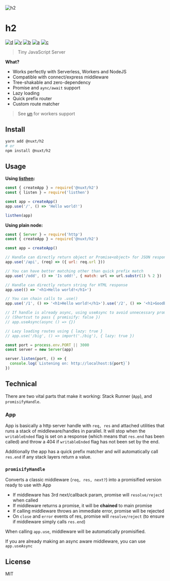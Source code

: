 ![h2](https://user-images.githubusercontent.com/904724/101663332-dfb36900-3a4a-11eb-9d1f-f847893446a0.png)

# h2

[![d](https://img.shields.io/npm/dm/@nuxt/h2.svg?style=flat-square)](https://npmjs.com/package/@nuxt/h2)
[![v](https://img.shields.io/npm/v/@nuxt/h2/latest.svg?style=flat-square)](https://npmjs.com/package/@nuxt/h2)
[![b](https://img.shields.io/bundlephobia/min/@nuxt/h2/latest.svg?style=flat-square)](https://bundlephobia.com/result?p=@nuxt/h2)
[![a](https://img.shields.io/github/workflow/status/nuxt-contrib/h2/ci/main?style=flat-square)](https://github.com/nuxt-contrib/h2/actions)
[![c](https://img.shields.io/codecov/c/gh/nuxt-contrib/h2/main?style=flat-square)](https://codecov.io/gh/nuxt-contrib/h2)
> Tiny JavaScript Server

**What?**

- Works perfectly with Serverless, Workers and NodeJS
- Compatible with connect/express middleware
- Tree-shakable and zero-dependency
- Promise and `aync/await` support
- Lazy loading
- Quick prefix router
- Custom route matcher

> See [un](https://github.com/nuxt-contrib/un) for workers support

## Install

```bash
yarn add @nuxt/h2
# or
npm install @nuxt/h2
```

## Usage

**Using [listhen](https://github.com/nuxt-contrib/listhen):**

```js
const { createApp } = require('@nuxt/h2')
const { listen } = require('listhen')

const app = createApp()
app.use('/', () => 'Hello world!')

listhen(app)
```

**Using plain node:**

```js
const { Server } = require('http')
const { createApp } = require('@nuxt/h2')

const app = createApp()

// Handle can directly return object or Promise<object> for JSON response
app.use('/api', (req) => ({ url: req.url }))

// You can have better matching other than quick prefix match
app.use('/odd', () => 'Is odd!', { match: url => url.substr(1) % 2 })

// Handle can directly return string for HTML response
app.use(() => '<h1>Hello world!</h1>')

// You can chain calls to .use()
app.use('/1', () => '<h1>Hello world!</h1>').use('/2', () => '<h1>Goodbye!</h1>')

// If handle is already async, using useAsync to avoid unnecessary promisify wrapper
// (Shortcut to pass { promisify: false })
// app.useAsync(async () => {})

// Lazy loading routes using { lazy: true }
// app.use('/big', () => import('./big'), { lazy: true })

const port = process.env.PORT || 3000
const server = new Server(app)

server.listen(port, () => {
  console.log(`Listening on: http://localhost:${port}`)
})
```

## Technical

There are two vital parts that make it working: Stack Runner (`App`), and `promisifyHandle`.

### App

App is basically a http server handle with `req, res` and attached utilities that runs a stack
 of middleware/handles in parallel. It will stop when the `writableEnded` flag is set on a response
 (which means that `res.end` has been called) and throw a 404 if `writableEnded` flag has not been set by the end.

Additionally the app has a quick prefix matcher and will automatically call `res.end` if any stack layers return a value.

### `promisifyHandle`

Converts a classic middleware (`req, res, next?`) into a promisified version ready to use with App

- If middleware has 3rd next/callback param, promise will `resolve/reject` when called
- If middleware returns a promise, it will be **chained** to main promise
- If calling middleware throws an immediate error, promise will be rejected
- On `close` and `error` events of res, promise will `resolve/reject` (to ensure if middleware simply calls `res.end`)

When calling `app.use`, middleware will be automatically promisified.

If you are already making an async aware middleware, you can use `app.useAsync`

## License

MIT
